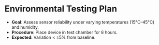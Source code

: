 # Environmental Testing Plan

- **Goal**: Assess sensor reliability under varying temperatures (15°C–45°C) and humidity.
- **Procedure**: Place device in test chamber for 8 hours.
- **Expected**: Variation < ±5% from baseline.
